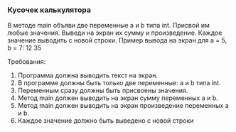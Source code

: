 
### Кусочек калькулятора

В методе main объяви две переменные a и b типа int. Присвой им любые значения.
Выведи на экран их сумму и произведение. Каждое значение выводить с новой строки.
Пример вывода на экран для а = 5, b = 7:
12
35


Требования:
1.	Программа должна выводить текст на экран.
2.	В программе должны быть только две переменные: a и b типа int.
3.	Переменным сразу должны быть присвоены значения.
4.	Метод main должен выводить на экран сумму переменных a и b.
5.	Метод main должен выводить на экран произведение переменных a и b.
6.	Каждое значение должно быть выведено с новой строки


